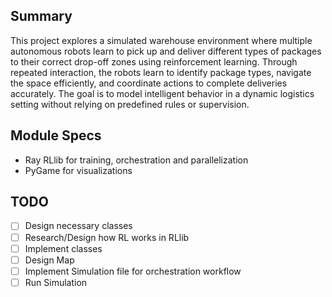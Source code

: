 ﻿## Summary
This project explores a simulated warehouse environment where multiple autonomous robots learn to pick up and deliver different types of packages to their correct drop-off zones using reinforcement learning. 
Through repeated interaction, the robots learn to identify package types, navigate the space efficiently, and coordinate actions to complete deliveries accurately. 
The goal is to model intelligent behavior in a dynamic logistics setting without relying on predefined rules or supervision.

## Module Specs
- Ray RLlib for training, orchestration and parallelization 
- PyGame for visualizations
## TODO
- [ ] Design necessary classes
- [ ] Research/Design how RL works in RLlib
- [ ] Implement classes
- [ ] Design Map
- [ ] Implement Simulation file for orchestration workflow
- [ ] Run Simulation